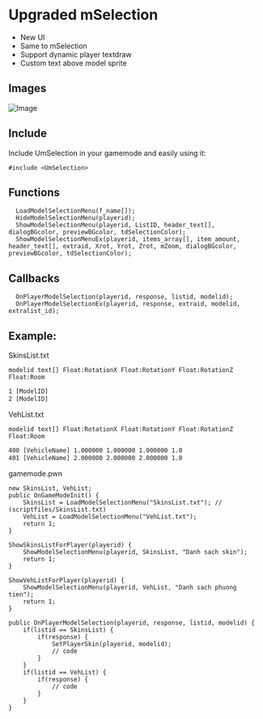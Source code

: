 # Upgraded mSelection 
- New UI
- Same to mSelection
- Support dynamic player textdraw
- Custom text above model sprite

## Images
![Image](https://i.imgur.com/qR4qREp.png)

## Include
Include UmSelection in your gamemode and easily using it:

```pawn
#include <UmSelection>
```

## Functions

```pawn
  LoadModelSelectionMenu(f_name[]);
  HideModelSelectionMenu(playerid);
  ShowModelSelectionMenu(playerid, ListID, header_text[], dialogBGcolor, previewBGcolor, tdSelectionColor);
  ShowModelSelectionMenuEx(playerid, items_array[], item_amount, header_text[], extraid, Xrot, Yrot, Zrot, mZoom, dialogBGcolor, previewBGcolor, tdSelectionColor);
```

## Callbacks

```pawn
  OnPlayerModelSelection(playerid, response, listid, modelid);
  OnPlayerModelSelectionEx(playerid, response, extraid, modelid, extralist_id);
```

## Example:

SkinsList.txt

`modelid text[] Float:RotationX Float:RotationY Float:RotationZ Float:Room`
```txt
1 [ModelID]
2 [ModelID]
```

VehList.txt

`modelid text[] Float:RotationX Float:RotationY Float:RotationZ Float:Room`
```txt
400 [VehicleName] 1.000000 1.000000 1.000000 1.0
401 [VehicleName] 2.000000 2.000000 2.000000 1.0
```

gamemode.pwn
```pawn
new SkinsList, VehList;
public OnGameModeInit()	{
	SkinsList = LoadModelSelectionMenu("SkinsList.txt"); // (scriptfiles/SkinsList.txt)
	VehList = LoadModelSelectionMenu("VehList.txt");
	return 1;
}

ShowSkinsListForPlayer(playerid) {
	ShowModelSelectionMenu(playerid, SkinsList, "Danh sach skin");
	return 1;
}

ShowVehListForPlayer(playerid) {
	ShowModelSelectionMenu(playerid, VehList, "Danh sach phuong tien");
	return 1;
}

public OnPlayerModelSelection(playerid, response, listid, modelid) {
	if(listid == SkinsList) {
		if(response) {
			SetPlayerSkin(playerid, modelid);
			// code
		}
	}
	if(listid == VehList) {
		if(response) {
			// code
		}
	}
}
```
